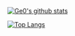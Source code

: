 [![Ge0's github stats](https://github-readme-stats.vercel.app/api?username=Ge0&count_private=true)](https://github.com/anuraghazra/github-readme-stats)

[![Top Langs](https://github-readme-stats.vercel.app/api/top-langs/?username=Ge0&layout=compact&hide=C,HTML,CSS)](https://github.com/anuraghazra/github-readme-stats)
